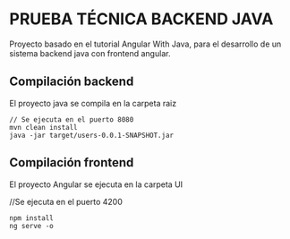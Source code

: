 # PRUEBA TÉCNICA BACKEND JAVA

Proyecto basado en el tutorial Angular With Java, para el desarrollo de un sistema backend java con frontend angular.

## Compilación backend

El proyecto java se compila en la carpeta raiz

```
// Se ejecuta en el puerto 8080
mvn clean install
java -jar target/users-0.0.1-SNAPSHOT.jar
```
 
## Compilación frontend

El proyecto Angular se ejecuta en la carpeta UI

//Se ejecuta en el puerto 4200
```
npm install
ng serve -o
```